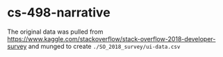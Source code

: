 # cs-498-narrative

The original data was pulled from https://www.kaggle.com/stackoverflow/stack-overflow-2018-developer-survey and munged to create `./SO_2018_survey/ui-data.csv`